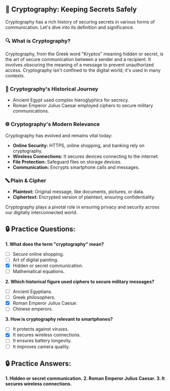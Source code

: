 ## **🔐 Cryptography: Keeping Secrets Safely**

Cryptography has a rich history of securing secrets in various forms of communication. Let's dive into its definition and significance.

### **🔍 What is Cryptography?**

Cryptography, from the Greek word "Kryptos" meaning hidden or secret, is the art of secure communication between a sender and a recipient. It involves obscuring the meaning of a message to prevent unauthorized access. Cryptography isn't confined to the digital world; it's used in many contexts.

### **🔑 Cryptography's Historical Journey**

- Ancient Egypt used complex hieroglyphics for secrecy.
- Roman Emperor Julius Caesar employed ciphers to secure military communications.

### **🌐 Cryptography's Modern Relevance**

Cryptography has evolved and remains vital today:

- **Online Security:** HTTPS, online shopping, and banking rely on cryptography.
- **Wireless Connections:** It secures devices connecting to the internet.
- **File Protection:** Safeguard files on storage devices.
- **Communication:** Encrypts smartphone calls and messages.

### **🔤 Plain & Cipher**

- **Plaintext:** Original message, like documents, pictures, or data.
- **Ciphertext:** Encrypted version of plaintext, ensuring confidentiality.

Cryptography plays a pivotal role in ensuring privacy and security across our digitally interconnected world.

## **🔒 Practice Questions:**

**1. What does the term "cryptography" mean?**
   - [ ] Secure online shopping.
   - [ ] Art of digital painting.
   - [x] Hidden or secret communication.
   - [ ] Mathematical equations.

**2. Which historical figure used ciphers to secure military messages?**
   - [ ] Ancient Egyptians.
   - [ ] Greek philosophers.
   - [x] Roman Emperor Julius Caesar.
   - [ ] Chinese emperors.

**3. How is cryptography relevant to smartphones?**
   - [ ] It protects against viruses.
   - [x] It secures wireless connections.
   - [ ] It ensures battery longevity.
   - [ ] It improves camera quality.

## **🔒 Practice Answers:**

**1. Hidden or secret communication.**
**2. Roman Emperor Julius Caesar.**
**3. It secures wireless connections.**